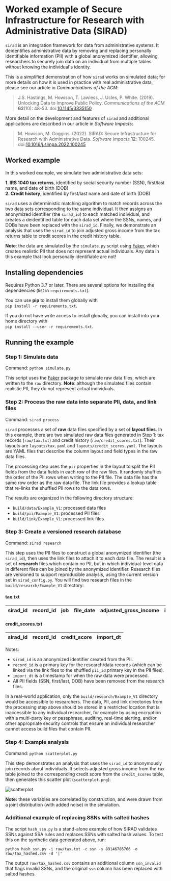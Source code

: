 # Worked example of Secure Infrastructure for Research with Administrative Data (SIRAD)

`sirad` is an integration framework for data from administrative systems. It
deidentifies administrative data by removing and replacing personally
identifiable information (PII) with a global anonymized identifier, allowing
researchers to securely join data on an individual from multiple tables without
knowing the individual's identity.

This is a simplified demonstration of how `sirad` works on simulated data; for
more details on how it is used in practice with real administrative data,
please see our article in *Communications of the ACM*:

> J.S. Hastings, M. Howison, T. Lawless, J. Ucles, P. White. (2019).
> Unlocking Data to Improve Public Policy. *Communications of the ACM* **62**(10): 48-53.
> doi:[10.1145/3335150](https://doi.org/10.1145/3335150)

More detail on the development and features of `sirad` and additional applications
are described in our article in *Software Impacts*:

> M. Howison, M. Goggins. (2022).
> SIRAD: Secure Infrastructure for Research with Administrative Data. *Software Impacts* **12**: 100245.
> doi:[10.1016/j.simpa.2022.100245](https://doi.org/10.1016/j.simpa.2022.100245)

## Worked example

In this worked example, we simulate two administrative data sets:

**1. IRS 1040 tax returns**, identified by social security number (SSN), first/last
   name, and date of birth (DOB)  
**2. Credit history**, identified by first/last name and date of birth (DOB)

`sirad` uses a deterministic matching algorithm to match records across the two
data sets corresponding to the same individual. It then assigns an anonymized
identifier (the `sirad_id`) to each matched individual, and creates a
deidentified table for each data set where the SSNs, names, and DOBs have been
replaced with the `sirad_id`. Finally, we demonstrate an analysis that uses the
`sirad_id` to join adjusted gross income from the tax returns table to credit
scores in the credit history table.

**Note**: the data are simulated by the `simulate.py` script using
[Faker](https://github.com/joke2k/faker), which creates realistic PII that does
not represent actual individuals. Any data in this example that look
personally identifiable are not!

## Installing dependencies

Requires Python 3.7 or later.  There are several options for installing the
dependencies (list in `requirements.txt`).

You can use **pip** to install them globally with  
`pip install -r requirements.txt`.

If you do not have write access to install globally, you can install into your
home directory with  
`pip install --user -r requirements.txt`.

## Running the example

### Step 1: Simulate data

Command: `python simulate.py`

This script uses the [Faker](https://github.com/joke2k/faker) package to
simulate raw data files, which are written to the `raw` directory. **Note**:
although the simulated files contain realistic PII, they do not represent
actual individuals.

### Step 2: Process the raw data into separate PII, data, and link files

Command: `sirad process`

`sirad` processes a set of **raw** data files specified by a set of **layout
files**. In this example, there are two simulated raw data files generated in
Step 1: tax records (`raw/tax.txt`) and credit history
(`raw/credit_scores.txt`). Their layouts are `layouts/tax.yaml` and
`layouts/credit_scores.yaml`. The layouts are YAML files that describe the
column layout and field types in the raw data files.

The processing step uses the `pii` properties in the layout to split the PII
fields from the data fields in each row of the raw files. It randomly shuffles
the order of the PII rows when writing to the PII file. The data file has the
same row order as the raw data file.  The link file provides a lookup table
that re-links the shuffled PII rows to the data rows.

The results are organized in the following directory structure:
* `build/data/Example_V1`: processed data files
* `build/pii/Example_V1`: processed PII files
* `build/link/Example_V1`: processed link files

### Step 3: Create a versioned research database

Command: `sirad research`

This step uses the PII files to construct a global anonymized identifier (the
`sirad_id`), then uses the link files to attach it to each data file.  The
result is a set of **research** files which contain no PII, but in which
individual-level data in different files can be joined by the anonymized
identifier. Research files are versioned to support reproducible analysis,
using the current version set in `sirad_config.py`. You will find two research
files in the `build/research/Example_V1` directory:

#### tax.txt

sirad_id | record_id | job | file_date | adjusted_gross_income | import_dt
-|-|-|-|-|-

#### credit_scores.txt

sirad_id | record_id | credit_score | import_dt
-|-|-|-

Notes:
* `sirad_id` is an anonymized identifier created from the PII.
* `record_id` is a primary key for the research/data records (which can be linked via the link files to the shuffled `pii_id` primary key in the PII files).
* `import_dt` is a timestamp for when the raw data were processed.
* All PII fields (SSN, first/last, DOB) have been removed from the research files.

In a real-world application, only the `build/research/Example_V1` directory
would be accessible to researchers.  The data, PII, and link directories from
the processing step above should be stored in a restricted location that is
inaccessible to any individual researcher, for example by using encryption with
a multi-party key or passphrase, auditing, real-time alerting, and/or other
appropriate security controls that ensure an individual researcher cannot
access build files that contain PII.

### Step 4: Example analysis

Command: `python scatterplot.py`

This step demonstrates an analysis that uses the `sirad_id` to
anonymously join records about individuals. It selects adjusted gross income
from the `tax` table joined to the corresponding credit score from the
`credit_scores` table, then generates this scatter plot (`scatterplot.png`):

![scatterplot](scatterplot.png)

**Note:** these variables are correlated by construction, and were drawn from a
joint distribution (with added noise) in the simulation.

### Additional example of replacing SSNs with salted hashes

The script `hash_ssn.py` is a stand-alone example of how SIRAD validates SSNs against
SSA rules and replaces SSNs with salted hash values. To test this on the synthetic
data generated above, run:

    python hash_ssn.py -i raw/tax.txt -c ssn -s 89146786766 -o raw/tax_hashed.csv -d '|'

The output `raw/tax_hashed.csv` contains an additional column `ssn_invalid` that flags
invalid SSNs, and the original `ssn` column has been replaced with salted hashes.
